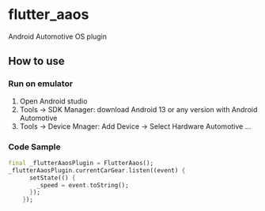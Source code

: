 # flutter_aaos

Android Automotive OS plugin

## How to use

### Run on emulator

1. Open Android studio
2. Tools -> SDK Manager: download Android 13 or any version with Android Automotive
3. Tools -> Device Mnager: Add Device -> Select Hardware Automotive ...

### Code Sample

```dart
final _flutterAaosPlugin = FlutterAaos();
_flutterAaosPlugin.currentCarGear.listen((event) {
      setState(() {
        _speed = event.toString();
      });
    });
```
